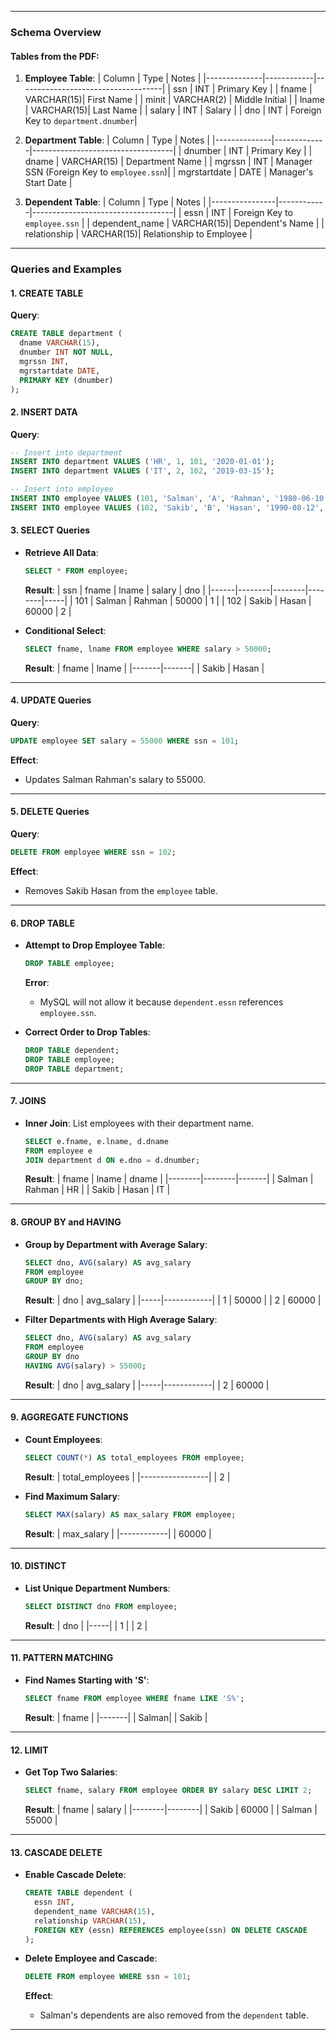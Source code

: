 

---

### **Schema Overview**

#### Tables from the PDF:
1. **Employee Table**:
   | Column       | Type       | Notes                              |
   |--------------|------------|------------------------------------|
   | ssn          | INT        | Primary Key                       |
   | fname        | VARCHAR(15)| First Name                        |
   | minit        | VARCHAR(2) | Middle Initial                    |
   | lname        | VARCHAR(15)| Last Name                         |
   | salary       | INT        | Salary                            |
   | dno          | INT        | Foreign Key to `department.dnumber`|

2. **Department Table**:
   | Column       | Type        | Notes                             |
   |--------------|-------------|-----------------------------------|
   | dnumber      | INT         | Primary Key                      |
   | dname        | VARCHAR(15) | Department Name                  |
   | mgrssn       | INT         | Manager SSN (Foreign Key to `employee.ssn`)|
   | mgrstartdate | DATE        | Manager's Start Date             |

3. **Dependent Table**:
   | Column         | Type       | Notes                             |
   |----------------|------------|-----------------------------------|
   | essn           | INT        | Foreign Key to `employee.ssn`    |
   | dependent_name | VARCHAR(15)| Dependent's Name                 |
   | relationship   | VARCHAR(15)| Relationship to Employee         |

---

### **Queries and Examples**

#### **1. CREATE TABLE**
**Query**:
```sql
CREATE TABLE department (
  dname VARCHAR(15),
  dnumber INT NOT NULL,
  mgrssn INT,
  mgrstartdate DATE,
  PRIMARY KEY (dnumber)
);
```

#### **2. INSERT DATA**
**Query**:
```sql
-- Insert into department
INSERT INTO department VALUES ('HR', 1, 101, '2020-01-01');
INSERT INTO department VALUES ('IT', 2, 102, '2019-03-15');

-- Insert into employee
INSERT INTO employee VALUES (101, 'Salman', 'A', 'Rahman', '1980-06-10', 'Dhaka', 'M', 50000, NULL, 1);
INSERT INTO employee VALUES (102, 'Sakib', 'B', 'Hasan', '1990-08-12', 'Chittagong', 'M', 60000, 101, 2);
```

#### **3. SELECT Queries**
- **Retrieve All Data**:
  ```sql
  SELECT * FROM employee;
  ```
  **Result**:
  | ssn  | fname  | lname  | salary | dno |
  |------|--------|--------|--------|-----|
  | 101  | Salman | Rahman | 50000  | 1   |
  | 102  | Sakib  | Hasan  | 60000  | 2   |

- **Conditional Select**:
  ```sql
  SELECT fname, lname FROM employee WHERE salary > 50000;
  ```
  **Result**:
  | fname | lname |
  |-------|-------|
  | Sakib | Hasan |

---

#### **4. UPDATE Queries**
**Query**:
```sql
UPDATE employee SET salary = 55000 WHERE ssn = 101;
```
**Effect**:
- Updates Salman Rahman's salary to 55000.

---

#### **5. DELETE Queries**
**Query**:
```sql
DELETE FROM employee WHERE ssn = 102;
```
**Effect**:
- Removes Sakib Hasan from the `employee` table.

---

#### **6. DROP TABLE**
- **Attempt to Drop Employee Table**:
  ```sql
  DROP TABLE employee;
  ```
  **Error**:
  - MySQL will not allow it because `dependent.essn` references `employee.ssn`.

- **Correct Order to Drop Tables**:
  ```sql
  DROP TABLE dependent;
  DROP TABLE employee;
  DROP TABLE department;
  ```

---

#### **7. JOINS**
- **Inner Join**: List employees with their department name.
  ```sql
  SELECT e.fname, e.lname, d.dname 
  FROM employee e
  JOIN department d ON e.dno = d.dnumber;
  ```
  **Result**:
  | fname  | lname  | dname |
  |--------|--------|-------|
  | Salman | Rahman | HR    |
  | Sakib  | Hasan  | IT    |

---

#### **8. GROUP BY and HAVING**
- **Group by Department with Average Salary**:
  ```sql
  SELECT dno, AVG(salary) AS avg_salary 
  FROM employee 
  GROUP BY dno;
  ```
  **Result**:
  | dno | avg_salary |
  |-----|------------|
  | 1   | 50000      |
  | 2   | 60000      |

- **Filter Departments with High Average Salary**:
  ```sql
  SELECT dno, AVG(salary) AS avg_salary 
  FROM employee 
  GROUP BY dno 
  HAVING AVG(salary) > 55000;
  ```
  **Result**:
  | dno | avg_salary |
  |-----|------------|
  | 2   | 60000      |

---

#### **9. AGGREGATE FUNCTIONS**
- **Count Employees**:
  ```sql
  SELECT COUNT(*) AS total_employees FROM employee;
  ```
  **Result**:
  | total_employees |
  |-----------------|
  | 2               |

- **Find Maximum Salary**:
  ```sql
  SELECT MAX(salary) AS max_salary FROM employee;
  ```
  **Result**:
  | max_salary |
  |------------|
  | 60000      |

---

#### **10. DISTINCT**
- **List Unique Department Numbers**:
  ```sql
  SELECT DISTINCT dno FROM employee;
  ```
  **Result**:
  | dno |
  |-----|
  | 1   |
  | 2   |

---

#### **11. PATTERN MATCHING**
- **Find Names Starting with 'S'**:
  ```sql
  SELECT fname FROM employee WHERE fname LIKE 'S%';
  ```
  **Result**:
  | fname |
  |-------|
  | Salman|
  | Sakib |

---

#### **12. LIMIT**
- **Get Top Two Salaries**:
  ```sql
  SELECT fname, salary FROM employee ORDER BY salary DESC LIMIT 2;
  ```
  **Result**:
  | fname  | salary |
  |--------|--------|
  | Sakib  | 60000  |
  | Salman | 55000  |

---

#### **13. CASCADE DELETE**
- **Enable Cascade Delete**:
  ```sql
  CREATE TABLE dependent (
    essn INT,
    dependent_name VARCHAR(15),
    relationship VARCHAR(15),
    FOREIGN KEY (essn) REFERENCES employee(ssn) ON DELETE CASCADE
  );
  ```

- **Delete Employee and Cascade**:
  ```sql
  DELETE FROM employee WHERE ssn = 101;
  ```
  **Effect**:
  - Salman's dependents are also removed from the `dependent` table.

---
